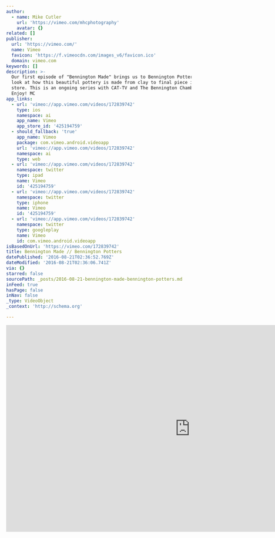```yaml
---
author:
  - name: Mike Cutler
    url: 'https://vimeo.com/mhcphotography'
    avatar: {}
related: []
publisher:
  url: 'https://vimeo.com/'
  name: Vimeo
  favicon: 'https://f.vimeocdn.com/images_v6/favicon.ico'
  domain: vimeo.com
keywords: []
description: >-
  Our first episode of "Bennington Made" brings us to Bennington Potters. Have a
  look at how this beautiful pottery is made from clay to final piece in the
  store. This is an ongoing series with CAT-TV and The Bennington Chamber!
  Enjoy! MC
app_links:
  - url: 'vimeo://app.vimeo.com/videos/172839742'
    type: ios
    namespace: ai
    app_name: Vimeo
    app_store_id: '425194759'
  - should_fallback: 'true'
    app_name: Vimeo
    package: com.vimeo.android.videoapp
    url: 'vimeo://app.vimeo.com/videos/172839742'
    namespace: ai
    type: web
  - url: 'vimeo://app.vimeo.com/videos/172839742'
    namespace: twitter
    type: ipad
    name: Vimeo
    id: '425194759'
  - url: 'vimeo://app.vimeo.com/videos/172839742'
    namespace: twitter
    type: iphone
    name: Vimeo
    id: '425194759'
  - url: 'vimeo://app.vimeo.com/videos/172839742'
    namespace: twitter
    type: googleplay
    name: Vimeo
    id: com.vimeo.android.videoapp
isBasedOnUrl: 'https://vimeo.com/172839742'
title: Bennington Made // Bennington Potters
datePublished: '2016-08-21T02:36:52.769Z'
dateModified: '2016-08-21T02:36:06.741Z'
via: {}
starred: false
sourcePath: _posts/2016-08-21-bennington-made-bennington-potters.md
inFeed: true
hasPage: false
inNav: false
_type: VideoObject
_context: 'http://schema.org'

---
```

<iframe src="https://cdn.embedly.com/widgets/media.html?src=https%3A%2F%2Fplayer.vimeo.com%2Fvideo%2F172839742&amp;url=https%3A%2F%2Fvimeo.com%2F172839742&amp;image=https%3A%2F%2Fi.vimeocdn.com%2Fvideo%2F578884374_1280.jpg&amp;key=b7d04c9b404c499eba89ee7072e1c4f7&amp;type=text%2Fhtml&amp;schema=vimeo" width="1000" height="563" scrolling="no" frameborder="0" allowfullscreen="" style=""></iframe>